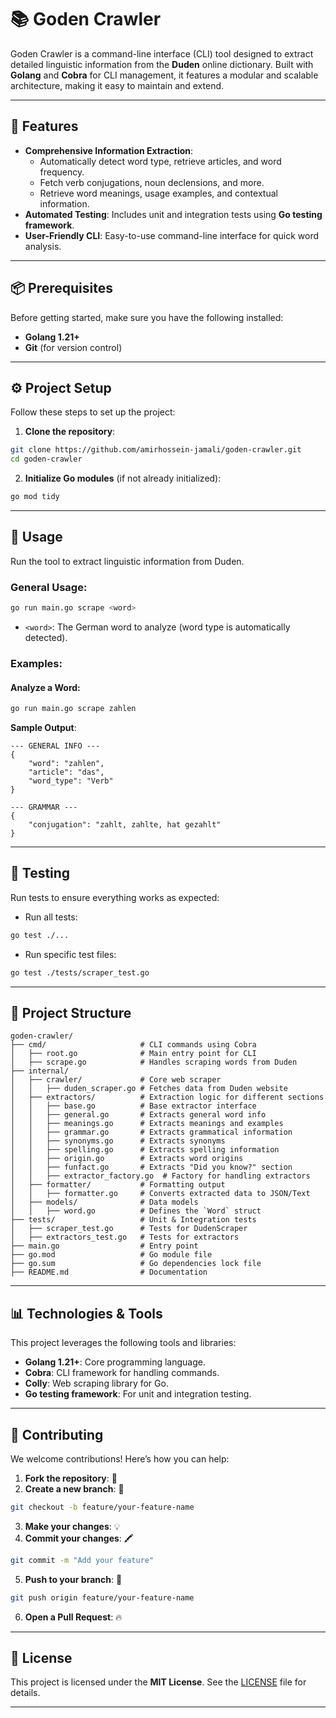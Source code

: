# 📚 Goden Crawler

Goden Crawler is a command-line interface (CLI) tool designed to extract detailed linguistic information from the **Duden** online dictionary. Built with **Golang** and **Cobra** for CLI management, it features a modular and scalable architecture, making it easy to maintain and extend.

---

## 🚀 Features

- **Comprehensive Information Extraction**:
    - Automatically detect word type, retrieve articles, and word frequency.
    - Fetch verb conjugations, noun declensions, and more.
    - Retrieve word meanings, usage examples, and contextual information.
- **Automated Testing**: Includes unit and integration tests using **Go testing framework**.
- **User-Friendly CLI**: Easy-to-use command-line interface for quick word analysis.

---

## 📦 Prerequisites

Before getting started, make sure you have the following installed:

- **Golang 1.21+**
- **Git** (for version control)

---

## ⚙️ Project Setup

Follow these steps to set up the project:

1. **Clone the repository**:

```bash
git clone https://github.com/amirhossein-jamali/goden-crawler.git
cd goden-crawler
```

2. **Initialize Go modules** (if not already initialized):

```bash
go mod tidy
```

---

## 🚀 Usage

Run the tool to extract linguistic information from Duden.

### General Usage:

```bash
go run main.go scrape <word>
```

- `<word>`: The German word to analyze (word type is automatically detected).

### Examples:

#### Analyze a Word:

```bash
go run main.go scrape zahlen
```

**Sample Output**:

```
--- GENERAL INFO ---
{
    "word": "zahlen",
    "article": "das",
    "word_type": "Verb"
}

--- GRAMMAR ---
{
    "conjugation": "zahlt, zahlte, hat gezahlt"
}
```

---

## 🧪 Testing

Run tests to ensure everything works as expected:

- Run all tests:

```bash
go test ./...
```

- Run specific test files:

```bash
go test ./tests/scraper_test.go
```

---

## 📂 Project Structure

```plaintext
goden-crawler/
├── cmd/                     # CLI commands using Cobra
│   ├── root.go              # Main entry point for CLI
│   ├── scrape.go            # Handles scraping words from Duden
├── internal/
│   ├── crawler/             # Core web scraper
│   │   ├── duden_scraper.go # Fetches data from Duden website
│   ├── extractors/          # Extraction logic for different sections
│   │   ├── base.go          # Base extractor interface
│   │   ├── general.go       # Extracts general word info
│   │   ├── meanings.go      # Extracts meanings and examples
│   │   ├── grammar.go       # Extracts grammatical information
│   │   ├── synonyms.go      # Extracts synonyms
│   │   ├── spelling.go      # Extracts spelling information
│   │   ├── origin.go        # Extracts word origins
│   │   ├── funfact.go       # Extracts "Did you know?" section
│   │   ├── extractor_factory.go  # Factory for handling extractors
│   ├── formatter/           # Formatting output
│   │   ├── formatter.go     # Converts extracted data to JSON/Text
│   ├── models/              # Data models
│   │   ├── word.go          # Defines the `Word` struct
├── tests/                   # Unit & Integration tests
│   ├── scraper_test.go      # Tests for DudenScraper
│   ├── extractors_test.go   # Tests for extractors
├── main.go                  # Entry point
├── go.mod                   # Go module file
├── go.sum                   # Go dependencies lock file
├── README.md                # Documentation
```

---

## 📊 Technologies & Tools

This project leverages the following tools and libraries:

- **Golang 1.21+**: Core programming language.
- **Cobra**: CLI framework for handling commands.
- **Colly**: Web scraping library for Go.
- **Go testing framework**: For unit and integration testing.

---

## 🤝 Contributing

We welcome contributions! Here’s how you can help:

1. **Fork the repository**: 🍴
2. **Create a new branch**: 🌿

```bash
git checkout -b feature/your-feature-name
```

3. **Make your changes**: 💡
4. **Commit your changes**: 🖍️

```bash
git commit -m "Add your feature"
```

5. **Push to your branch**: 🚀

```bash
git push origin feature/your-feature-name
```

6. **Open a Pull Request**: 🔥

---

## 📄 License

This project is licensed under the **MIT License**. See the [LICENSE](https://github.com/amirhossein-jamali/goden-crawler/blob/main/LICENSE) file for details.

---
